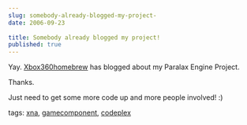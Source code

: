 ```yaml
---
slug: somebody-already-blogged-my-project-
date: 2006-09-23
 
title: Somebody already blogged my project!
published: true
---
```

<p>Yay. <a href="http://xbox360homebrew.com/blogs/homebrew360/archive/2006/09/23/273.aspx#comments">Xbox360homebrew</a> has blogged about my Paralax Engine Project.</p> <p>Thanks.</p> <p>Just need to get some more code up and more people involved! :)</p> <p>tags: <a href="http://www.kinlan.co.uk/tag/xna" rel="tag">xna</a>, <a href="http://www.kinlan.co.uk/tag/gamecomponent" rel="tag">gamecomponent</a>, <a href="http://www.kinlan.co.uk/tag/codeplex" rel="tag">codeplex</a></p><div class="blogger-post-footer"><img class="posterous_download_image" src="https://blogger.googleusercontent.com/tracker/8109338-115902687959496784?l=www.kinlan.co.uk%2Findex.html" height="1" alt="" width="1" /></div>


